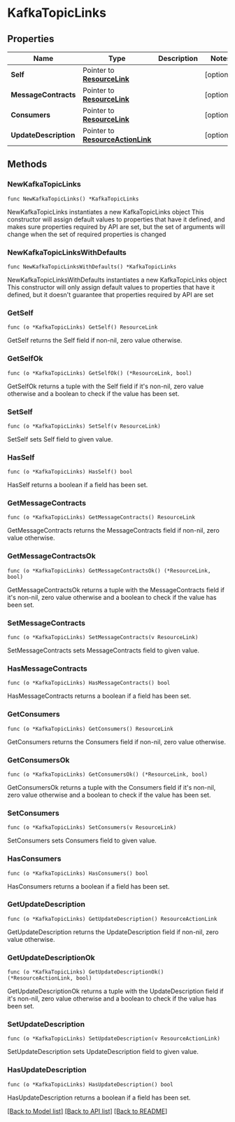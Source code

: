 # KafkaTopicLinks

## Properties

Name | Type | Description | Notes
------------ | ------------- | ------------- | -------------
**Self** | Pointer to [**ResourceLink**](ResourceLink.md) |  | [optional] 
**MessageContracts** | Pointer to [**ResourceLink**](ResourceLink.md) |  | [optional] 
**Consumers** | Pointer to [**ResourceLink**](ResourceLink.md) |  | [optional] 
**UpdateDescription** | Pointer to [**ResourceActionLink**](ResourceActionLink.md) |  | [optional] 

## Methods

### NewKafkaTopicLinks

`func NewKafkaTopicLinks() *KafkaTopicLinks`

NewKafkaTopicLinks instantiates a new KafkaTopicLinks object
This constructor will assign default values to properties that have it defined,
and makes sure properties required by API are set, but the set of arguments
will change when the set of required properties is changed

### NewKafkaTopicLinksWithDefaults

`func NewKafkaTopicLinksWithDefaults() *KafkaTopicLinks`

NewKafkaTopicLinksWithDefaults instantiates a new KafkaTopicLinks object
This constructor will only assign default values to properties that have it defined,
but it doesn't guarantee that properties required by API are set

### GetSelf

`func (o *KafkaTopicLinks) GetSelf() ResourceLink`

GetSelf returns the Self field if non-nil, zero value otherwise.

### GetSelfOk

`func (o *KafkaTopicLinks) GetSelfOk() (*ResourceLink, bool)`

GetSelfOk returns a tuple with the Self field if it's non-nil, zero value otherwise
and a boolean to check if the value has been set.

### SetSelf

`func (o *KafkaTopicLinks) SetSelf(v ResourceLink)`

SetSelf sets Self field to given value.

### HasSelf

`func (o *KafkaTopicLinks) HasSelf() bool`

HasSelf returns a boolean if a field has been set.

### GetMessageContracts

`func (o *KafkaTopicLinks) GetMessageContracts() ResourceLink`

GetMessageContracts returns the MessageContracts field if non-nil, zero value otherwise.

### GetMessageContractsOk

`func (o *KafkaTopicLinks) GetMessageContractsOk() (*ResourceLink, bool)`

GetMessageContractsOk returns a tuple with the MessageContracts field if it's non-nil, zero value otherwise
and a boolean to check if the value has been set.

### SetMessageContracts

`func (o *KafkaTopicLinks) SetMessageContracts(v ResourceLink)`

SetMessageContracts sets MessageContracts field to given value.

### HasMessageContracts

`func (o *KafkaTopicLinks) HasMessageContracts() bool`

HasMessageContracts returns a boolean if a field has been set.

### GetConsumers

`func (o *KafkaTopicLinks) GetConsumers() ResourceLink`

GetConsumers returns the Consumers field if non-nil, zero value otherwise.

### GetConsumersOk

`func (o *KafkaTopicLinks) GetConsumersOk() (*ResourceLink, bool)`

GetConsumersOk returns a tuple with the Consumers field if it's non-nil, zero value otherwise
and a boolean to check if the value has been set.

### SetConsumers

`func (o *KafkaTopicLinks) SetConsumers(v ResourceLink)`

SetConsumers sets Consumers field to given value.

### HasConsumers

`func (o *KafkaTopicLinks) HasConsumers() bool`

HasConsumers returns a boolean if a field has been set.

### GetUpdateDescription

`func (o *KafkaTopicLinks) GetUpdateDescription() ResourceActionLink`

GetUpdateDescription returns the UpdateDescription field if non-nil, zero value otherwise.

### GetUpdateDescriptionOk

`func (o *KafkaTopicLinks) GetUpdateDescriptionOk() (*ResourceActionLink, bool)`

GetUpdateDescriptionOk returns a tuple with the UpdateDescription field if it's non-nil, zero value otherwise
and a boolean to check if the value has been set.

### SetUpdateDescription

`func (o *KafkaTopicLinks) SetUpdateDescription(v ResourceActionLink)`

SetUpdateDescription sets UpdateDescription field to given value.

### HasUpdateDescription

`func (o *KafkaTopicLinks) HasUpdateDescription() bool`

HasUpdateDescription returns a boolean if a field has been set.


[[Back to Model list]](../README.md#documentation-for-models) [[Back to API list]](../README.md#documentation-for-api-endpoints) [[Back to README]](../README.md)


